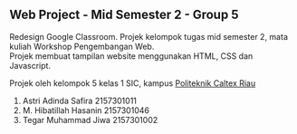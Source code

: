 ## Web Project - Mid Semester 2 - Group 5

Redesign Google Classroom. Projek kelompok tugas mid semester 2, mata kuliah Workshop Pengembangan Web. <br>
Projek membuat tampilan website menggunakan HTML, CSS dan Javascript.

Projek oleh kelompok 5 kelas 1 SIC, kampus [Politeknik Caltex Riau](https://pcr.ac.id)
1. Astri Adinda Safira      2157301011
2. M. Hibatillah Hasanin    2157301046
3. Tegar Muhammad Jiwa      2157301002
